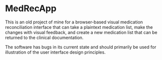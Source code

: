 MedRecApp
=========

This is an old project of mine for a browser-based visual medication reconciliation interface that can take a plaintext medication list, make the changes with visual feedback, and create a new medication list that can be returned to the clinical documentation.

The software has bugs in its current state and should primarily be used for illustration of the user interface design principles.
